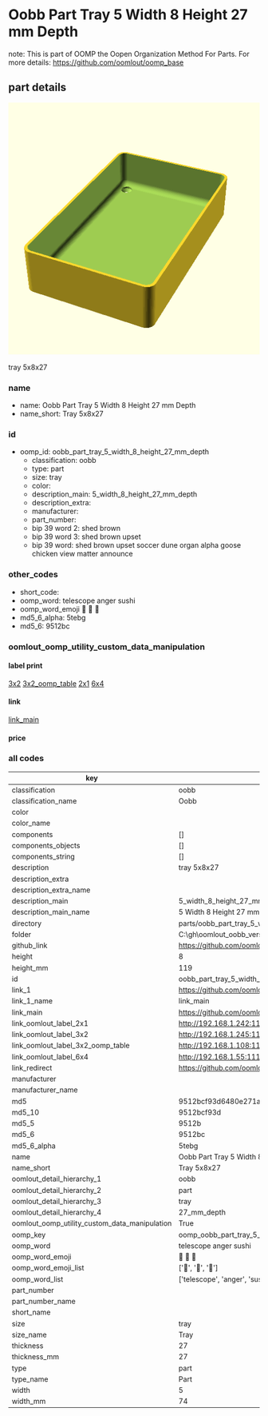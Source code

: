 # Oobb Part Tray 5 Width 8 Height 27 mm Depth  

note: This is part of OOMP the Oopen Organization Method For Parts. For more details: https://github.com/oomlout/oomp_base

##  part details
  

[![](3dpr.png)](3dpr.png)

tray 5x8x27



### name
* name: Oobb Part Tray 5 Width 8 Height 27 mm Depth
* name_short: Tray 5x8x27 
### id
* oomp_id: oobb_part_tray_5_width_8_height_27_mm_depth
  * classification: oobb
  * type: part
  * size: tray
  * color: 
  * description_main: 5_width_8_height_27_mm_depth
  * description_extra: 
  * manufacturer: 
  * part_number: 
  * bip 39 word 2: shed brown
  * bip 39 word 3: shed brown upset
  * bip 39 word: shed brown upset soccer dune organ alpha goose chicken view matter announce

### other_codes
* short_code: 
* oomp_word: telescope anger sushi
* oomp_word_emoji :telescope: :anger: :sushi:
* md5_6_alpha: 5tebg
* md5_6: 9512bc






### oomlout_oomp_utility_custom_data_manipulation
#### label print
[3x2](http://192.168.1.245:1112/?label=oomp%205tebg)
[3x2_oomp_table](http://192.168.1.108:1112/?label=oomp%205tebg)
[2x1](http://192.168.1.242:1112/?label=oomp%205tebg)
[6x4](http://192.168.1.55:1112/?label=oomp%205tebg)    

#### link

[link_main](https://github.com/oomlout/oomlout_oobb_version_4_generated_parts/tree/main/navigation_oomp/oobb/part/tray/5_width_8_height_27_mm_depth/part)                              

#### price







### all codes 
| key | value |  
| --- | --- |  
| classification | oobb |  
| classification_name | Oobb |  
| color |  |  
| color_name |  |  
| components | [] |  
| components_objects | [] |  
| components_string | [] |  
| description | tray 5x8x27 |  
| description_extra |  |  
| description_extra_name |  |  
| description_main | 5_width_8_height_27_mm_depth |  
| description_main_name | 5 Width 8 Height 27 mm Depth |  
| directory | parts/oobb_part_tray_5_width_8_height_27_mm_depth |  
| folder | C:\gh\oomlout_oobb_version_4_generated_parts\parts\oobb_part_tray_5_width_8_height_27_mm_depth |  
| github_link | https://github.com/oomlout/oomlout_oomp_part_src/tree/main/parts/oobb_part_tray_5_width_8_height_27_mm_depth |  
| height | 8 |  
| height_mm | 119 |  
| id | oobb_part_tray_5_width_8_height_27_mm_depth |  
| link_1 | https://github.com/oomlout/oomlout_oobb_version_4_generated_parts/tree/main/navigation_oomp/oobb/part/tray/5_width_8_height_27_mm_depth/part |  
| link_1_name | link_main |  
| link_main | https://github.com/oomlout/oomlout_oobb_version_4_generated_parts/tree/main/navigation_oomp/oobb/part/tray/5_width_8_height_27_mm_depth/part |  
| link_oomlout_label_2x1 | http://192.168.1.242:1112/?label=oomp%205tebg |  
| link_oomlout_label_3x2 | http://192.168.1.245:1112/?label=oomp%205tebg |  
| link_oomlout_label_3x2_oomp_table | http://192.168.1.108:1112/?label=oomp%205tebg |  
| link_oomlout_label_6x4 | http://192.168.1.55:1112/?label=oomp%205tebg |  
| link_redirect | https://github.com/oomlout/oomlout_oobb_version_4_generated_parts/tree/main/parts/oobb_tray_05_08_27 |  
| manufacturer |  |  
| manufacturer_name |  |  
| md5 | 9512bcf93d6480e271a20cddde47462a |  
| md5_10 | 9512bcf93d |  
| md5_5 | 9512b |  
| md5_6 | 9512bc |  
| md5_6_alpha | 5tebg |  
| name | Oobb Part Tray 5 Width 8 Height 27 mm Depth |  
| name_short | Tray 5x8x27  |  
| oomlout_detail_hierarchy_1 | oobb |  
| oomlout_detail_hierarchy_2 | part |  
| oomlout_detail_hierarchy_3 | tray |  
| oomlout_detail_hierarchy_4 | 27_mm_depth |  
| oomlout_oomp_utility_custom_data_manipulation | True |  
| oomp_key | oomp_oobb_part_tray_5_width_8_height_27_mm_depth |  
| oomp_word | telescope anger sushi |  
| oomp_word_emoji | :telescope: :anger: :sushi: |  
| oomp_word_emoji_list | [':telescope:', ':anger:', ':sushi:'] |  
| oomp_word_list | ['telescope', 'anger', 'sushi'] |  
| part_number |  |  
| part_number_name |  |  
| short_name |  |  
| size | tray |  
| size_name | Tray |  
| thickness | 27 |  
| thickness_mm | 27 |  
| type | part |  
| type_name | Part |  
| width | 5 |  
| width_mm | 74 |  
